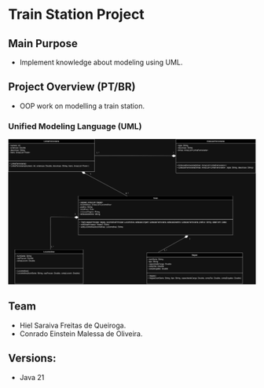 # Train Station Project

## Main Purpose

- Implement knowledge about modeling using UML.

## Project Overview (PT/BR)

- OOP work on modelling a train station.

### Unified Modeling Language (UML)

<img src="uml.png" alt="uml" width="650">

## Team 

- Hiel Saraiva Freitas de Queiroga.
- Conrado Einstein Malessa de Oliveira.

## Versions:

- Java 21
